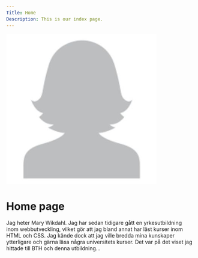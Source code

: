 ```yaml
---
Title: Home
Description: This is our index page.
---
```

![Alternativ text](assets/img/anonym.png)

Home page
==========================


Jag heter Mary Wikdahl. Jag har sedan tidigare gått en yrkesutbildning inom webbutveckling,
vilket gör att jag bland annat har läst kurser inom HTML och CSS.
Jag kände dock att jag ville bredda mina kunskaper ytterligare och gärna läsa några universitets kurser.
Det var på det viset jag hittade till BTH och denna utbildning...


